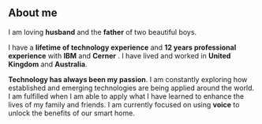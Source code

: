 ## About me

I am loving **husband** and the **father** of two beautiful boys.

I have a **lifetime of technology experience** and **12 years professional experience** with **IBM** and **Cerner** . I have lived and worked in **United Kingdom** and **Australia**.

**Technology has always been my passion**. I am constantly exploring how established and emerging technologies are being applied around the world. I am fulfilled when I am able to apply what I have learned to enhance the lives of my family and friends. I am currently focused on using **voice** to unlock the benefits of our smart home.
